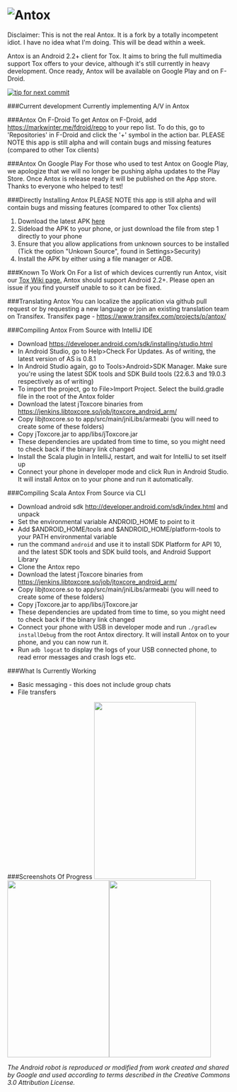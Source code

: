 ![Antox](http://vexx.us/Images/AntoxFull.png "Antox Tox Android Client")
=====

Disclaimer: This is not the real Antox. It is a fork by a totally incompetent idiot. I have no idea what I'm doing. This will be dead within a week.

Antox is an Android 2.2+ client for Tox. It aims to bring the full multimedia support Tox offers to your device, although it's still currently in heavy development. 
Once ready, Antox will be available on Google Play and on F-Droid.

[![tip for next commit](http://tip4commit.com/projects/654.svg)](http://tip4commit.com/projects/654)

###Current development
Currently implementing A/V in Antox

###Antox On F-Droid
To get Antox on F-Droid, add https://markwinter.me/fdroid/repo to your repo list. To do this, go to 'Repositories' in F-Droid and click the '+' symbol in the action bar. PLEASE NOTE this app is still alpha and
will contain bugs and missing features (compared to other Tox clients)

###Antox On Google Play
For those who used to test Antox on Google Play, we apologize that we will no longer be pushing alpha updates to the Play Store. Once Antox is release ready it will be published on the App store. Thanks to everyone who helped to test!

###Directly Installing Antox
PLEASE NOTE this app is still alpha and will contain bugs and missing features (compared to other Tox clients)

1. Download the latest APK <a href="https://jenkins.libtoxcore.so/job/Android-Antox/lastSuccessfulBuild/artifact/antox.apk">here</a>
2. Sideload the APK to your phone, or just download the file from step 1 directly to your phone
3. Ensure that you allow applications from unknown sources to be installed (Tick the option "Unkown Source", found in Settings>Security)
4. Install the APK by either using a file manager or ADB.

###Known To Work On
For a list of which devices currently run Antox, visit our <a href="https://wiki.tox.im/Antox#Known_to_work_on">Tox Wiki page.</a> Antox should support Android 2.2+. Please open an issue if you find yourself unable to so it can be fixed.

###Translating Antox
You can localize the application via github pull request or by requesting a new language or join an existing translation team on Transifex.
Transifex page - https://www.transifex.com/projects/p/antox/

###Compiling Antox From Source with IntelliJ IDE
- Download https://developer.android.com/sdk/installing/studio.html
- In Android Studio, go to Help>Check For Updates. As of writing, the latest version of AS is 0.8.1
- In Android Studio again, go to Tools>Android>SDK Manager. Make sure you're using the latest SDK tools and SDK Build tools (22.6.3 and 19.0.3 respectively as of writing)
- To import the project, go to File>Import Project. Select the build.gradle file in the root of the Antox folder
- Download the latest jToxcore binaries from https://jenkins.libtoxcore.so/job/jtoxcore_android_arm/
- Copy libjtoxcore.so to app/src/main/jniLibs/armeabi (you will need to create some of these folders)
- Copy jToxcore.jar to app/libs/jToxcore.jar
- These dependencies are updated from time to time, so you might need to check back if the binary link changed
- Install the Scala plugin in IntelliJ, restart, and wait for IntelliJ to set itself up
- Connect your phone in developer mode and click Run in Android Studio. It will install Antox on to your phone and run it automatically.

###Compiling Scala Antox From Source via CLI
- Download android sdk http://developer.android.com/sdk/index.html and unpack
- Set the environmental variable ANDROID_HOME to point to it
- Add $ANDROID_HOME/tools and $ANDROID_HOME/platform-tools to your PATH environmental variable
- run the command `android` and use it to install SDK Platform for API 10, and the latest SDK tools and SDK build tools, and Android Support Library
- Clone the Antox repo
- Download the latest jToxcore binaries from https://jenkins.libtoxcore.so/job/jtoxcore_android_arm/
- Copy libjtoxcore.so to app/src/main/jniLibs/armeabi (you will need to create some of these folders)
- Copy jToxcore.jar to app/libs/jToxcore.jar
- These dependencies are updated from time to time, so you might need to check back if the binary link changed
- Connect your phone with USB in developer mode and run `./gradlew installDebug` from the root Antox directory. It will install Antox on to your phone, and you can now run it.
- Run `adb logcat` to display the logs of your USB connected phone, to read error messages and crash logs etc.

###What Is Currently Working
- Basic messaging - this does not include group chats
- File transfers

###Screenshots Of Progress
<img src="http://a.pomf.se/lltmgv.png" width="230px" height="400px"/><img src="http://a.pomf.se/dpopow.png" width="230px" height="400px"/><img src="http://a.pomf.se/npaodg.png" width="230px" height="400px"/>


*The Android robot is reproduced or modified from work created and shared by Google and used according to terms described in the Creative Commons 3.0 Attribution License.*


